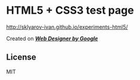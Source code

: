 HTML5 + CSS3 test page
=================

http://sklyarov-ivan.github.io/experiments-html5/

Created on  ***[Web Designer by Google]*** 

[Web Designer by Google]: https://www.google.com/webdesigner/



License
----

MIT
